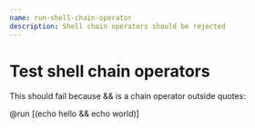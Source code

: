 ```yaml
---
name: run-shell-chain-operator
description: Shell chain operators should be rejected
---
```


# Test shell chain operators

This should fail because && is a chain operator outside quotes:

@run [(echo hello && echo world)]